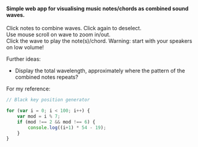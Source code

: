 #### Simple web app for visualising music notes/chords as combined sound waves.


Click notes to combine waves. Click again to deselect.   
Use mouse scroll on wave to zoom in/out.   
Click the wave to play the note(s)/chord. Warning: start with your speakers on low volume!    


Further ideas:

 - Display the total wavelength, approximately where the pattern of the combined notes repeats?



For my reference:
```javascript
// Black key position generator

for (var i = 0; i < 100; i++) {
    var mod = i % 7;
    if (mod !== 2 && mod !== 6) {
        console.log((i+1) * 54 - 19);
    }
}
```
